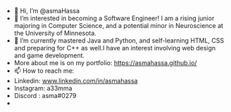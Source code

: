 - 👋 Hi, I’m @asmaHassa
- 👀 I’m interested in becoming a Software Engineer! I am a rising junior majoring in Computer Science, and a potential minor in Neuroscience at the University of Minnesota. 
- 🌱 I’m currently mastered Java and Python, and self-learning HTML, CSS and preparing for C++ as well.I have an interest involving web design and game development.
- More about me is on my portfolio: https://asmahassa.github.io/
- 📫 How to reach me: 
-   Linkedin: www.linkedin.com/in/asmahassa
-   Instagram: a33mma
-   Discord : asma#0279
- 


<!---
asmaHassa/asmaHassa is a ✨ special ✨ repository because its `README.md` (this file) appears on your GitHub profile.
You can click the Preview link to take a look at your changes.
--->
